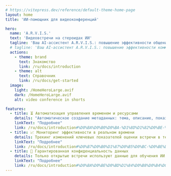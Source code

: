 ```yaml
---
# https://vitepress.dev/reference/default-theme-home-page
layout: home
title: 'ИИ-помощник для видеоконференций'

hero:
  name: 'A.R.V.I.S.'
  text: 'Видеовстречи на стероидах ИИ'
  tagline: 'Ваш AI-ассистент A.R.V.I.S.: повышение эффективности общения за счет непрерывного обучения ИИ во время ваших встреч.'
  # tagline: 'Ваш AI-ассистент A.R.V.I.S.: повышение эффективности коммуникации, оптимизируя время и ресурсы вашей команды.'
  actions:
    - theme: brand
      text: Знакомство
      link: /ru/docs/introduction
    - theme: alt
      text: Справочник
      link: /ru/docs/get-started
  image:
    light: /HomeHeroLarge.avif
    dark: /HomeHeroLarge.avif
    alt: video conference in shorts

features:
  - title: ⏳ Автоматизация управления временем и ресурсами
    details: "Автоматическое создание метаданных: тема, описание, показатели, повестка. Автофиксация итогов и договоренностей."
    linkText: "Подробнее"
    link: /ru/docs/introduction#%D0%BA%D0%B0%D0%BA-%D1%8D%D1%82%D0%BE-%D1%80%D0%B0%D0%B1%D0%BE%D1%82%D0%B0%D0%B5%D1%82.md
  - title: 📈 Мониторинг эффективности в реальном времени
    details: Трекинг изменений ключевых показателей оценки встречи в течение встречи, а не после ее завершения.
    linkText: "Подробнее"
    link: /ru/docs/introduction#%D0%B7%D0%B0%D1%87%D0%B5%D0%BC-%D0%BE%D1%82%D0%BA%D0%B0%D0%B7%D1%8B%D0%B2%D0%B0%D1%82%D1%8C%D1%81%D1%8F-%D0%BE%D1%82-zoom.md
  - title: 🔐 Гарантированная конфиденциальность данных
    details: Только открытые встречи используют данные для обучения ИИ. В on-premise еще больше возможностей по защите данных. 
    linkText: "Подробнее"
    link: /ru/docs/introduction#%D0%BA%D0%BE%D0%BD%D1%84%D0%B8%D0%B4%D0%B5%D0%BD%D1%86%D0%B8%D0%B0%D0%BB%D1%8C%D0%BD%D0%BE%D1%81%D1%82%D1%8C-%D0%B2%D0%B0%D1%88%D0%B8%D1%85-%D0%B4%D0%B0%D0%BD%D0%BD%D1%8B%D1%85.md
---
```

